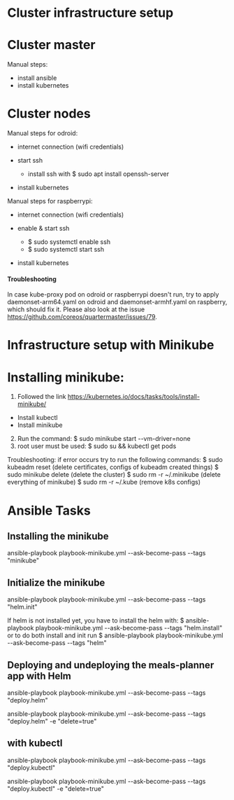 # Cluster infrastructure setup

# Cluster master

 Manual steps:
 * install ansible
 * install kubernetes

# Cluster nodes

 Manual steps for odroid:
 * internet connection (wifi credentials)

 * start ssh
   * install ssh with $ sudo apt install openssh-server

 * install kubernetes

 Manual steps for raspberrypi:
 * internet connection (wifi credentials)

 * enable & start ssh
    - $ sudo systemctl enable ssh
    - $ sudo systemctl start ssh

 * install kubernetes

#### Troubleshooting
  
 In case kube-proxy pod on odroid or raspberrypi doesn't run, try to apply daemonset-arm64.yaml on odroid and daemonset-armhf.yaml on raspberry, which should fix it. Please also look at the issue https://github.com/coreos/quartermaster/issues/79.


# Infrastructure setup with Minikube

# Installing minikube:

 1. Followed the link https://kubernetes.io/docs/tasks/tools/install-minikube/
   * Install kubectl
   * Install minikube
 2. Run the command: $ sudo minikube start --vm-driver=none
 3. root user must be used: $ sudo su && kubectl get pods

 Troubleshooting: if error occurs try to run the following commands:
 $ sudo kubeadm reset (delete certificates, configs of kubeadm created things)
 $ sudo minikube delete (delete the cluster)
 $ sudo rm -r ~/.minikube (delete everything of minikube)
 $ sudo rm -r ~/.kube (remove k8s configs)
 
 
 # Ansible Tasks
 
 ## Installing the minikube
 ansible-playbook playbook-minikube.yml --ask-become-pass --tags "minikube"
 
 ## Initialize the minikube
  
 ansible-playbook playbook-minikube.yml --ask-become-pass --tags "helm.init"
 
 If helm is not installed yet, you have to install the helm with: 
 $ ansible-playbook playbook-minikube.yml --ask-become-pass --tags "helm.install"  or to do both install and init run $ ansible-playbook playbook-minikube.yml --ask-become-pass --tags "helm"      
 
 
 ## Deploying and undeploying the meals-planner app with Helm
 
 ansible-playbook playbook-minikube.yml --ask-become-pass --tags "deploy.helm"
 
 ansible-playbook playbook-minikube.yml --ask-become-pass --tags "deploy.helm" -e "delete=true"
 
 ## with kubectl
 
 ansible-playbook playbook-minikube.yml --ask-become-pass --tags "deploy.kubectl"
 
 ansible-playbook playbook-minikube.yml --ask-become-pass --tags "deploy.kubectl" -e "delete=true"